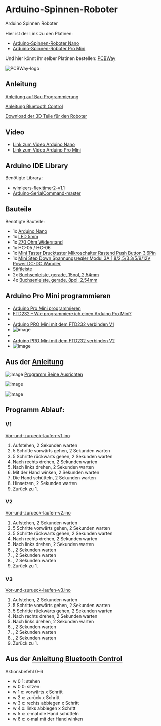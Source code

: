 # Arduino-Spinnen-Roboter
Arduino Spinnen Roboter

Hier ist der Link zu den Platinen:
- [Arduino-Spinnen-Roboter Nano](https://www.pcbway.com/project/shareproject/Arduino_Spinnen_Roboter_Nano_7bf1c600.html)
- [Arduino-Spinnen-Roboter Pro Mini](https://www.pcbway.com/project/shareproject/Arduino_Spinnen_Roboter_Pro_Mini_63a310d9.html)

Und hier könnt ihr selber Platinen bestellen: [PCBWay](https://pcbway.com/g/Bm3OZF)

![PCBWay-logo](https://github.com/user-attachments/assets/f7c905fa-edf6-4745-9900-ceeaef771a5f)

## Anleitung
[Anleitung auf Bau Programmierung](https://www.instructables.com/DIY-Spider-RobotQuad-robot-Quadruped/)

[Anleitung Bluetooth Control](https://www.instructables.com/DIY-Spider-Robot-PART-II-Remote-control/)

[Download der 3D Teile für den Roboter](https://www.thingiverse.com/thing:1009659)

## Video
- [Link zum Video Arduino Nano](https://youtu.be/pOoD12ls4Ig)
- [Link zum Video Arduino Pro Mini](https://youtu.be/pOoD12ls4Ig)


## Arduino IDE Library
Benötigte Library:
- [wimleers-flexitimer2-v1.1](https://github.com/Linu-Tec/Arduino-Spinnen-Roboter/blob/main/wimleers-flexitimer2-v1.1.zip)
- [Arduino-SerialCommand-master](https://github.com/Linu-Tec/Arduino-Spinnen-Roboter/blob/main/Arduino-SerialCommand-master.zip)


## Bauteile
Benötigte Bauteile:
- 1x [Arduino Nano](https://funduinoshop.com/elektronische-module/sonstige/mikrocontroller/funduino-nano-r3-ch340-chip-ungeloetet)
- 1x [LED 5mm](https://www.reichelt.de/led-5mm-bedrahtet-rot-3000-mcd-60--5034r1d-esb-e-p361632.html)
- 1x [270 Ohm Widerstand](https://www.reichelt.de/widerstand-kohleschicht-270-ohm-0207-250-mw-5--1-4w-270-p1390.html?&trstct=pos_1&nbc=1)
- 1x HC-05 / HC-06
- 1x [Mini Taster Drucktaster Mikroschalter Rastend Push Button 3,6Pin](https://www.ebay.de/itm/374548828237?var=643525456852)
- 1x [Mini Step Down Spannungsregler Modul 3A 1,8/2,5/3,3/5/9/12V Power DC-DC Wandler](https://www.ebay.de/itm/375611362378)
- [Stiftleiste](https://funduinoshop.com/bauelemente/steckverbinder/stift-und-buchsenleisten/40-pin-pinleiste-schwarz/2.54mm-raster-standard-im-bereich-arduino)
- 2x [Buchsenleiste, gerade, 15pol, 2,54mm](https://funduinoshop.com/bauelemente/steckverbinder/stift-und-buchsenleisten/buchsenleiste-1-x-15p-2.54mm-rastermass-11mm-pinlaenge)
- 4x [Buchsenleiste, gerade, 8pol, 2,54mm](https://funduinoshop.com/bauelemente/steckverbinder/stift-und-buchsenleisten/buchsenleiste/header-pin-female-1-x-8p-2.54mm-1cm-pinlaenge)

## Arduino Pro Mini programmieren
- [Arduino Pro Mini programmieren](https://wolles-elektronikkiste.de/arduino-pro-mini-programmieren)
- [FTD232 – Wie programmiere ich einen Arduino Pro Mini?](https://lookslikematrix.de/microcontroller/2021/01/07/ftd232.html)
- 
- [Arduino PRO Mini mit dem FTD232 verbinden V1](https://lookslikematrix.de/assets/ftd232_arduino_pro_mini.png)
- ![image](https://github.com/user-attachments/assets/a45643e2-03a4-457e-8a33-17a4b7105790)
- 
- [Arduino PRO Mini mit dem FTD232 verbinden V2](https://wolles-elektronikkiste.de/wp-content/uploads/2019/03/ProMini-FTDIProgrammer-1024x313.png)
- ![image](https://github.com/user-attachments/assets/a4699e05-b4e7-4b87-9b74-458d3f8b27ad)



## Aus der [Anleitung](https://www.instructables.com/DIY-Spider-RobotQuad-robot-Quadruped/)

![image](https://github.com/user-attachments/assets/7fb1b636-9eaa-4e1b-ac8c-60895d216240)
[Programm Beine Ausrichten](https://github.com/Linu-Tec/Arduino-Spinnen-Roboter/blob/main/Beine-Ausrichten.ino)

![image](https://github.com/user-attachments/assets/0bb091c5-55e0-48a1-96be-d137af29d8eb)

![image](https://github.com/user-attachments/assets/d8bd37f0-bc56-43b8-93a9-f525ff2ec553)

## Programm Ablauf:
### V1
[Vor-und-zurueck-laufen-v1.ino](https://github.com/Linu-Tec/Arduino-Spinnen-Roboter/blob/main/Vor-und-zurueck-laufen-v1.ino)

1. Aufstehen, 2 Sekunden warten
2. 5 Schritte vorwärts gehen, 2 Sekunden warten
3. 5 Schritte rückwärts gehen, 2 Sekunden warten
4. Nach rechts drehen, 2 Sekunden warten
5. Nach links drehen, 2 Sekunden warten
6. Mit der Hand winken, 2 Sekunden warten
7. Die Hand schütteln, 2 Sekunden warten
8. Hinsetzen, 2 Sekunden warten
9. Zurück zu 1.

### V2
[Vor-und-zurueck-laufen-v2.ino](https://github.com/Linu-Tec/Arduino-Spinnen-Roboter/blob/main/Vor-und-zurueck-laufen-v2.ino)

1. Aufstehen, 2 Sekunden warten
2. 5 Schritte vorwärts gehen, 2 Sekunden warten
3. 5 Schritte rückwärts gehen, 2 Sekunden warten
4. Nach rechts drehen, 2 Sekunden warten
5. Nach links drehen, 2 Sekunden warten
6. , 2 Sekunden warten
7. , 2 Sekunden warten
8. , 2 Sekunden warten
9. Zurück zu 1.

### V3
[Vor-und-zurueck-laufen-v3.ino](https://github.com/Linu-Tec/Arduino-Spinnen-Roboter/blob/main/Vor-und-zurueck-laufen-v3.ino)

1. Aufstehen, 2 Sekunden warten
2. 5 Schritte vorwärts gehen, 2 Sekunden warten
3. 5 Schritte rückwärts gehen, 2 Sekunden warten
4. Nach rechts drehen, 2 Sekunden warten
5. Nach links drehen, 2 Sekunden warten
6. , 2 Sekunden warten
7. , 2 Sekunden warten
8. , 2 Sekunden warten
9. Zurück zu 1.




## Aus der [Anleitung Bluetooth Control](https://www.instructables.com/DIY-Spider-Robot-PART-II-Remote-control/)


Aktionsbefehl 0-6
- w 0 1: stehen
- w 0 0: sitzen
- w 1 x: vorwärts x Schritt
- w 2 x: zurück x Schritt
- w 3 x: rechts abbiegen x Schritt
- w 4 x: links abbiegen x Schritt
- w 5 x: x-mal die Hand schütteln
- w 6 x: x-mal mit der Hand winken
